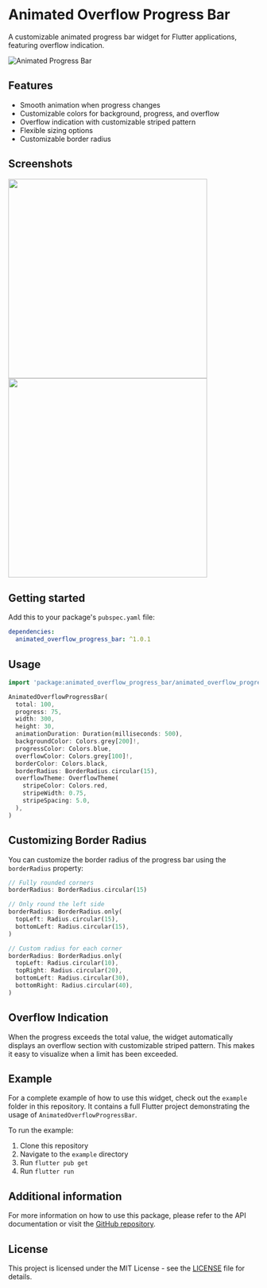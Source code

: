 # Animated Overflow Progress Bar

A customizable animated progress bar widget for Flutter applications, featuring overflow indication.

![Animated Progress Bar](display/animated.gif)

## Features

- Smooth animation when progress changes
- Customizable colors for background, progress, and overflow
- Overflow indication with customizable striped pattern
- Flexible sizing options
- Customizable border radius

## Screenshots

<p float="left">
  <img src="display/image_1.png" width="400" />
  <img src="display/image_2.png" width="400" /> 
</p>

## Getting started

Add this to your package's `pubspec.yaml` file:

```yaml
dependencies:
  animated_overflow_progress_bar: ^1.0.1
```

## Usage

```dart
import 'package:animated_overflow_progress_bar/animated_overflow_progress_bar.dart';

AnimatedOverflowProgressBar(
  total: 100,
  progress: 75,
  width: 300,
  height: 30,
  animationDuration: Duration(milliseconds: 500),
  backgroundColor: Colors.grey[200]!,
  progressColor: Colors.blue,
  overflowColor: Colors.grey[100]!,
  borderColor: Colors.black,
  borderRadius: BorderRadius.circular(15),
  overflowTheme: OverflowTheme(
    stripeColor: Colors.red,
    stripeWidth: 0.75,
    stripeSpacing: 5.0,
  ),
)
```

## Customizing Border Radius

You can customize the border radius of the progress bar using the `borderRadius` property:

```dart
// Fully rounded corners
borderRadius: BorderRadius.circular(15)

// Only round the left side
borderRadius: BorderRadius.only(
  topLeft: Radius.circular(15),
  bottomLeft: Radius.circular(15),
)

// Custom radius for each corner
borderRadius: BorderRadius.only(
  topLeft: Radius.circular(10),
  topRight: Radius.circular(20),
  bottomLeft: Radius.circular(30),
  bottomRight: Radius.circular(40),
)
```

## Overflow Indication

When the progress exceeds the total value, the widget automatically displays an overflow section with customizable striped pattern. This makes it easy to visualize when a limit has been exceeded.

## Example

For a complete example of how to use this widget, check out the `example` folder in this repository. It contains a full Flutter project demonstrating the usage of `AnimatedOverflowProgressBar`.

To run the example:

1. Clone this repository
2. Navigate to the `example` directory
3. Run `flutter pub get`
4. Run `flutter run`

## Additional information

For more information on how to use this package, please refer to the API documentation or visit the [GitHub repository](https://github.com/msamoeed/animated_overflow_progress_bar).

## License

This project is licensed under the MIT License - see the [LICENSE](LICENSE) file for details.